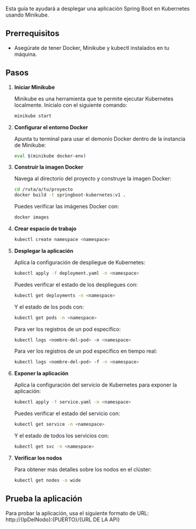 Esta guía te ayudará a desplegar una aplicación Spring Boot en Kubernetes usando Minikube.

## Prerrequisitos

- Asegúrate de tener Docker, Minikube y kubectl instalados en tu máquina.

## Pasos

1. **Iniciar Minikube**

    Minikube es una herramienta que te permite ejecutar Kubernetes localmente. Inícialo con el siguiente comando:

    ```bash
    minikube start
    ```

2. **Configurar el entorno Docker**

    Apunta tu terminal para usar el demonio Docker dentro de la instancia de Minikube:

    ```bash
    eval $(minikube docker-env)
    ```

3. **Construir la imagen Docker**

    Navega al directorio del proyecto y construye la imagen Docker:

    ```bash
    cd /ruta/a/tu/proyecto
    docker build -t springboot-kubernetes:v1 .
    ```

    Puedes verificar las imágenes Docker con:

    ```bash
    docker images
    ```

4. **Crear espacio de trabajo**

    ```bash
    kubectl create namespace <namespace>
    ```

5. **Desplegar la aplicación**

    Aplica la configuración de despliegue de Kubernetes:

    ```bash
    kubectl apply -f deployment.yaml -n <namespace>
    ```

    Puedes verificar el estado de los despliegues con:

    ```bash
    kubectl get deployments -n <namespace>
    ```

    Y el estado de los pods con:

    ```bash
    kubectl get pods -n <namespace>
    ```

    Para ver los registros de un pod específico:

    ```bash
    kubectl logs <nombre-del-pod> -n <namespace>
    ```

    Para ver los registros de un pod específico en tiempo real:

    ```bash
    kubectl logs <nombre-del-pod> -f -n <namespace>
    ```

6. **Exponer la aplicación**

    Aplica la configuración del servicio de Kubernetes para exponer la aplicación:

    ```bash
    kubectl apply -f service.yaml -n <namespace>
    ```

    Puedes verificar el estado del servicio con:

    ```bash
    kubectl get service -n <namespace>
    ```

    Y el estado de todos los servicios con:

    ```bash
    kubectl get svc -n <namespace>
    ```

7. **Verificar los nodos**

    Para obtener más detalles sobre los nodos en el clúster:

    ```bash
    kubectl get nodes -o wide
    ```

## Prueba la aplicación

Para probar la aplicación, usa el siguiente formato de URL:
http://{IpDelNodo}:{PUERTO}/{URL DE LA API}
